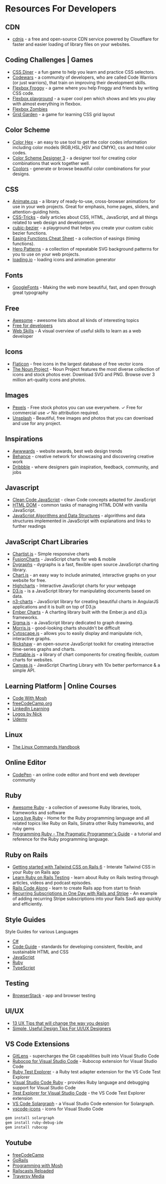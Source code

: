 # Resources For Developers
## CDN
* [cdnjs](https://cdnjs.com/) - a free and open-source CDN service powered by Cloudflare for faster and easier loading of library files on your websites.

## Coding Challenges | Games
* [CSS Diner](https://flukeout.github.io/) - a fun game to help you learn and practice CSS selectors.
* [Codewars](https://www.codewars.com/) - a community of developers, who are called Code Warriors (or just warriors), that train on improving their development skills.
* [Flexbox Froggy](https://flexboxfroggy.com/) - a game where you help Froggy and friends by writing CSS code.
* [Flexbox playground](https://codepen.io/enxaneta/full/adLPwv/) - a super cool pen which shows and lets you play with almost everything in flexbox.
* [Flexbox Zombies](https://mastery.games/flexboxzombies)
* [Grid Garden](https://cssgridgarden.com/) - a game for learning CSS grid layout

## Color Scheme
* [Color Hex](https://www.color-hex.com/) - an easy to use tool to get the color codes information including color models (RGB,HSL,HSV and CMYK), css and html color codes.
* [Color Scheme Designer 3](https://colorschemedesigner.com/csd-3.5/) - a designer tool for creating color combinations that work together well.
* [Coolors](https://coolors.co/) - generate or browse beautiful color combinations for your designs.

## CSS
* [Animate.css](https://animate.style/) - a library of ready-to-use, cross-browser animations for use in your web projects. Great for emphasis, home pages, sliders, and attention-guiding hints.
* [CSS-Tricks](https://css-tricks.com/) - daily articles about CSS, HTML, JavaScript, and all things related to web design and development.
* [cubic-bezier](https://cubic-bezier.com/) - a playground that helps you create your custom cubic bezier functions.
* [Easing Functions Cheat Sheet](https://easings.net/) - a collection of easings (timing functions).
* [Hero Patterns](https://www.heropatterns.com/) - a collection of repeatable SVG background patterns for you to use on your web projects.
* [loading.io](https://loading.io/) - loading icons and animation generator

## Fonts
* [GoogleFonts](https://fonts.google.com/) - Making the web more beautiful, fast, and open through great typography

## Free
* [Awesome](https://github.com/sindresorhus/awesome) - awesome lists about all kinds of interesting topics
* [Free for developers](https://free-for.dev/#/)
* [Web Skills](https://andreasbm.github.io/web-skills/) - A visual overview of useful skills to learn as a web developer

## Icons
* [Flaticon](https://www.flaticon.com/) - free icons in the largest database of free vector icons
* [The Noun Project](https://thenounproject.com/) - Noun Project features the most diverse collection of icons and stock photos ever. Download SVG and PNG. Browse over 3 million art-quality icons and photos.

## Images
* [Pexels](https://www.pexels.com/) - Free stock photos you can use everywhere. ✓ Free for commercial use ✓ No attribution required.
* [Unsplash](https://unsplash.com/) - Beautiful, free images and photos that you can download and use for any project.

## Inspirations
* [Awwwards](https://www.awwwards.com/) - website awards, best web design trends
* [Behance](https://www.behance.net/) - creative network for showcasing and discovering creative work
* [Dribbble](https://dribbble.com/) - where designers gain inspiration, feedback, community, and jobs

## Javascript
* [Clean Code JavaScript](https://github.com/ryanmcdermott/clean-code-javascript) - clean Code concepts adapted for JavaScript
* [HTML DOM](https://htmldom.dev/) - common tasks of managing HTML DOM with vanilla JavaScript.
* [JavaScript Algorithms and Data Structures](https://github.com/trekhleb/javascript-algorithms) - algorithms and data structures implemented in JavaScript with explanations and links to further readings

## JavaScript Chart Libraries
* [Chartist.js](https://gionkunz.github.io/chartist-js/) - Simple responsive charts
* [FusionCharts](https://github.com/fusioncharts/fusioncharts-dist) - JavaScript charts for web & mobile
* [Dygraphs](https://dygraphs.com/index.html) - dygraphs is a fast, flexible open source JavaScript charting library.
* [Chart.js](https://www.chartjs.org/) - an easy way to include animated, interactive graphs on your website for free.
* [Highcharts](https://www.highcharts.com/) - Interactive JavaScript charts for your webpage
* [D3.js](https://d3js.org/) - is a JavaScript library for manipulating documents based on data.
* [n3-charts](https://n3-charts.github.io/line-chart/) - JavaScript library for creating beautiful charts in AngularJS applications and it is built on top of D3.js
* [Ember Charts](https://www.javascripting.com/view/ember-charts) - A charting library built with the Ember.js and d3.js frameworks.
* [Sigma.js](https://github.com/jacomyal/sigma.js) - a JavaScript library dedicated to graph drawing.
* [Morris.js](https://morrisjs.github.io/morris.js/) - good-looking charts shouldn't be difficult
* [Cytoscape.js](https://js.cytoscape.org/) - allows you to easily display and manipulate rich, interactive graphs.
* [Rickshaw](https://github.com/shutterstock/rickshaw) - an open-source JavaScript toolkit for creating interactive time-series graphs and charts.
* [Plottable.js](https://github.com/erichiller/plottable) - a library of chart components for creating flexible, custom charts for websites.
* [Canvas.js](https://canvasjs.com/javascript-charts/) - JavaScript Charting Library with 10x better performance & a simple API.

## Learning Platform | Online Courses
* [Code With Mosh](https://codewithmosh.com/)
* [freeCodeCamp.org](https://www.freecodecamp.org/)
* [LinkedIn Learning](https://www.linkedin.com/learning/)
* [Logos by Nick](https://logosbynick.com/professional-logo-design/)
* [Udemy](https://www.udemy.com/)

## Linux
* [The Linux Commands Handbook](https://www.freecodecamp.org/news/the-linux-commands-handbook/)

## Online Editor
* [CodePen](https://codepen.io/) - an online code editor and front end web developer community

## Ruby
* [Awesome Ruby](https://github.com/markets/awesome-ruby#authorization) - a collection of awesome Ruby libraries, tools, frameworks and software
* [Long live Ruby](https://longliveruby.com/) - Home for the Ruby programming language and all related topics like Ruby on Rails, Sinatra other Ruby frameworks, and ruby gems
* [Programming Ruby - The Pragmatic Programmer's Guide](http://docs.ruby-doc.com/docs/ProgrammingRuby/) - a tutorial and reference for the Ruby programming language.

## Ruby on Rails
* [Getting started with Tailwind CSS on Rails 6](https://rubyyagi.com/tailwind-css-on-rails-6-intro/) - Interate Tailwind CSS in your Ruby on Rails app
* [Learn Ruby on Rails Testing](https://www.codewithjason.com/) - learn about Ruby on Rails testing through articles, videos and podcast episodes.
* [Rails Code Along](https://railscodealong.com/lessons/install-rails-and-push-to-github) - learn to create Rails app from start to finish
* [Recurring Subscriptions in One Day with Rails and Stripe](https://ryanboland.com/blog/one-day-stripe-integration) - An example of adding recurring Stripe subscriptions into your Rails SaaS app quickly and efficiently.

## Style Guides
Style Guides for various Languages
* [C#](https://github.com/raywenderlich/c-sharp-style-guide)
* [Code Guide](https://codeguide.co/) - standards for developing consistent, flexible, and sustainable HTML and CSS
* [JavaScript](https://github.com/airbnb/javascript)
* [Ruby](https://rubystyle.guide/)
* [TypeScript](https://basarat.gitbooks.io/typescript/docs/styleguide/styleguide.html#filename)

## Testing
* [BrowserStack](https://www.browserstack.com) - app and browser testing

## UI/UX
* [13 UX Tips that will change the way you design](https://www.illuminz.com/blog/13-ux-tips-will-change-way-design)
* [Simple, Useful Design Tips For UI/UX Designers](https://digitalsynopsis.com/design/ui-ux-design-tips/)

## VS Code Extensions
* [GitLens](https://github.com/eamodio/vscode-gitlens) - supercharges the Git capabilities built into Visual Studio Code
* [Rubocop for Visual Studio Code](https://github.com/misogi/vscode-ruby-rubocop) - Rubocop extension for Visual Studio Code
* [Ruby Test Explorer](https://github.com/connorshea/vscode-ruby-test-adapter) - a Ruby test adapter extension for the VS Code Test Explorer
* [Visual Studio Code Ruby](https://github.com/rubyide/vscode-ruby) - provides Ruby language and debugging support for Visual Studio Code
* [Test Explorer for Visual Studio Code](https://github.com/hbenl/vscode-test-explorer) - the VS Code Test Explorer extension
* [VS Code Solargraph](https://github.com/castwide/vscode-solargraph) - a Visual Studio Code extension for Solargraph.
* [vscode-icons](https://github.com/vscode-icons/vscode-icons) - icons for Visual Studio Code

```bash
gem install solargraph
gem install ruby-debug-ide
gem install rubocop
```

## Youtube
* [freeCodeCamp](https://www.youtube.com/channel/UC8butISFwT-Wl7EV0hUK0BQ)
* [GoRails](https://www.youtube.com/channel/UCIQmhQxCvLHRr3Beku77tww)
* [Programming with Mosh](https://www.youtube.com/channel/UCWv7vMbMWH4-V0ZXdmDpPBA)
* [Railscasts Reloaded](https://www.youtube.com/user/RailscastsReloaded)
* [Traversy Media](https://www.youtube.com/channel/UC29ju8bIPH5as8OGnQzwJyA)
